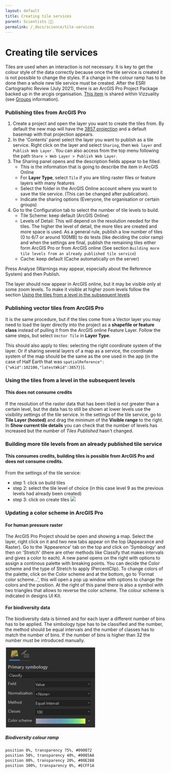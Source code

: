 ```yaml
---
layout: default
title: Creating tile services
parent: Scientists 🧑‍🔬
permalink: /_docs/science/tile-services
---
```


# Creating tile services
Tiles are used when an interaction is not necessary. It is key to get the colour style of the data correctly because once the tile service is created it is not possible to change the styles. If a change in the colour ramp has to be done then a whole new tile service must be created. After the ESRI Cartographic Review (July 2021), there is an ArcGIS Pro Project Package backed up in the arcgis organisation. [This item](https://eowilson.maps.arcgis.com/home/item.html?id=84ee84cc0b6944f69896e16627df8e0c) is shared within Vizzuality (see [Groups](/_docs/science/arcgis-groups) information).

### Publishing tiles from ArcGIS Pro
1. Create a project and open the layer you want to create the tiles from. By default the new map will have the [3857 projection](https://epsg.io/3857) and a default basemap with that projection appears. 
2. In the 'Contents' panel select the layer you want to publish as a tile service. Right click on the layer and select `Sharing`, then `Web layer` and `Publish Web Layer` . You can also access from the top menu following the path `Share > Web Layer > Publish Web Layer`. 
3. The Sharing panel opens and the description fields appear to be filled. 
    - This is the information that is going to describe the item in ArcGIS Online
    - For **Layer Type**, select `Tile` if you are tiling raster files or feature layers with many features
    - Select the folder in the ArcGIS Online account where you want to save the tile service. (This can be changed after publication).
    - Indicate the sharing options (Everyone, the organisation or certain groups)
4. Go to the Configuration tab to select the number of tile levels to build. 
    - Tile Scheme: keep default (ArcGIS Online)
    - Levels of Detail: This will depend on the resolution needed for the tiles. The higher the level of detail, the more tiles are created and more space is used. As a general rule, publish a low number of tiles (0 to 6/7 or around 100MB) to do tests (like deciding the color ramp) and when the settings are final, publish the remaining tiles either form ArcGIS Pro or from ArcGIS online (See section `Building more tile levels from an already published tile service`)
    - Cache: keep default (Cache automatically on the server)
    
Press Analyse (Warnings may appear, especially about the Reference System) and then Publish.

The layer should now appear in ArcGIS online, but it may be visible only at some zoom levels. To make it visible at higher zoom levels follow the section [Using the tiles from a level in the subsequent levels](#using-the-tiles-from-a-level-in-the-subsequent-levels)

### Publishing vector tiles from ArcGIS Pro
It is the same procedure, but if the tiles come from a Vector layer you may need to load the layer directly into the project as a **shapefile or feature class** instead of pulling it from the ArcGIS online Feature Layer. Follow the same steps, but select `Vector Tile` in **Layer Type**.  

This should also apply to tiles: selecting the right coordinate system of the layer. Or if sharing several layers of a map as a service, the coordinate system of the map should be the same as the one used in the app (in the case of Half Earth that was `spatialReference":{"wkid":102100,"latestWkid":3857}}`). 

### Using the tiles from a level in the subsequent levels
#### This does not consume credits
If the resolution of the raster data that has been tiled is not greater than a certain level, but the data has to still be shown at lower levels use the visibility settings of the tile service. In the settings of the tile service, go to **Tile Layer (hosted)** and drag the minimum of the **Visible range** to the right. In **Show current tile details** you can check that the number of levels has increased but the number of *Tiles Published* hasn't changed. 

### Building more tile levels from an already published tile service
#### **This consumes credits**, building tiles is possible from ArcGIS Pro and does not consume credits. 
From the settings of the tile service:
- step 1: click on build tiles
- step 2: select the tile level of choice (in this case level 9 as the previous levels had already been created)
- step 3: click on create tiles
![](https://www.pivotaltracker.com/file_attachments/103212465/download?inline=true&size=big)

### Updating a color scheme in ArcGIS Pro
#### For human pressure raster
The ArcGIS Pro Project should be open and showing a map. Select the layer, right click on it and two new tabs appear on the top (Appearance and Raster). Go to the 'Appearence' tab on the top and click on 'Symbology' and then on 'Stretch' (there are other methods like Classify that makes intervals and gives a color to each). A new panel opens on the right with options to assign a continous palette with breaking points. You can decide the Color scheme and the type of Stretch to apply (PercentClip). 
To change colors of the palette, click on the Color scheme and at the bottom, go to 'Format color scheme...', this will open a pop up window with options to change the colors and the position. At the right of this panel there is also a symbol with two triangles that allows to reverse the color scheme.
The colour scheme is indicated in designs UI Kit.

#### For biodiversity data
The biodiversity data is binned and for each layer a different number of bins has to be applied. The simbology type has to be classified and the number, the method should be equal intervals and the number of classes has to match the number of bins. If the number of bins is higher than 32 the number must be introduced manually. 

![](/public/biodiversity_colour_ramp.png)

##### Biodiversity colour ramp
```
position 0%, transparency 75%, #090072
position 50%, transparency 40%, #0085AA
position 80%, transparency 20%, #00E288
position 100%, transparency 0%, #ECFF1A
```